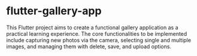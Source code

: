# flutter-gallery-app
This Flutter project aims to create a functional gallery application as a practical learning experience. The core functionalities to be implemented include capturing new photos via the camera, selecting single and multiple images, and managing them with delete, save, and upload options.
